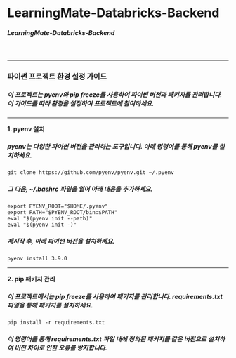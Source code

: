 # LearningMate-Databricks-Backend
##### LearningMate-Databricks-Backend
<br>
<hr>

### 파이썬 프로젝트 환경 설정 가이드
##### 이 프로젝트는 pyenv와 pip freeze를 사용하여 파이썬 버전과 패키지를 관리합니다. 이 가이드를 따라 환경을 설정하여 프로젝트에 참여하세요.<p>
<hr>

**1. pyenv 설치**
##### pyenv는 다양한 파이썬 버전을 관리하는 도구입니다. 아래 명령어를 통해 pyenv를 설치하세요.

```git clone https://github.com/pyenv/pyenv.git ~/.pyenv```
		
##### 그 다음, ~/.bashrc 파일을 열어 아래 내용을 추가하세요.

```
export PYENV_ROOT="$HOME/.pyenv"
export PATH="$PYENV_ROOT/bin:$PATH"
eval "$(pyenv init --path)"
eval "$(pyenv init -)"
```
##### 재시작 후, 아래 파이썬 버전을 설치하세요.

```pyenv install 3.9.0```
<hr>
		
**2. pip 패키지 관리**
##### 이 프로젝트에서는 pip freeze를 사용하여 패키지를 관리합니다. requirements.txt 파일을 통해 패키지를 설치하세요.
```pip install -r requirements.txt```
##### 이 명령어를 통해 requirements.txt 파일 내에 정의된 패키지를 같은 버전으로 설치하여 버전 차이로 인한 오류를 방지합니다.
